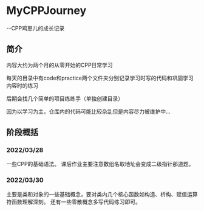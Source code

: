 # MyCPPJourney
--CPP鸡崽儿的成长记录
## 简介

内容大约为两个月的从零开始的CPP日常学习

每天的目录中有code和practice两个文件夹分别记录学习时写的代码和巩固学习内容时的练习

后期会找几个简单的项目练练手（单独创建目录）

因为以学习为主，仓库内的代码可能比较杂乱但是内容尽力被维护中...

## 阶段概括

### 2022/03/28

一些CPP的基础语法。
课后作业主要注意数组名取地址会变成二级指针那道题。

### 2022/03/30

主要是类和对象的一些基础概念，要对类内几个核心函数如构造、析构、赋值运算符函数理解深刻。
还有一些零散概念多写代码练习即可。
